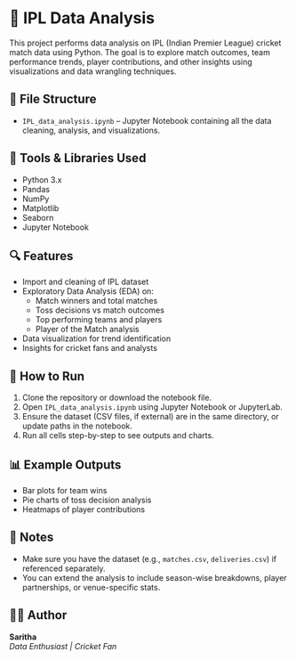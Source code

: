 # 🏏 IPL Data Analysis

This project performs data analysis on IPL (Indian Premier League) cricket match data using Python. The goal is to explore match outcomes, team performance trends, player contributions, and other insights using visualizations and data wrangling techniques.

## 📁 File Structure

- `IPL_data_analysis.ipynb` – Jupyter Notebook containing all the data cleaning, analysis, and visualizations.

## 🧰 Tools & Libraries Used

- Python 3.x  
- Pandas  
- NumPy  
- Matplotlib  
- Seaborn  
- Jupyter Notebook  

## 🔍 Features

- Import and cleaning of IPL dataset  
- Exploratory Data Analysis (EDA) on:
  - Match winners and total matches
  - Toss decisions vs match outcomes
  - Top performing teams and players
  - Player of the Match analysis
- Data visualization for trend identification  
- Insights for cricket fans and analysts  

## 🚀 How to Run

1. Clone the repository or download the notebook file.
2. Open `IPL_data_analysis.ipynb` using Jupyter Notebook or JupyterLab.
3. Ensure the dataset (CSV files, if external) are in the same directory, or update paths in the notebook.
4. Run all cells step-by-step to see outputs and charts.

## 📊 Example Outputs

- Bar plots for team wins
- Pie charts of toss decision analysis
- Heatmaps of player contributions

## 📌 Notes

- Make sure you have the dataset (e.g., `matches.csv`, `deliveries.csv`) if referenced separately.
- You can extend the analysis to include season-wise breakdowns, player partnerships, or venue-specific stats.

## 👩‍💻 Author

**Saritha**  
*Data Enthusiast | Cricket Fan*